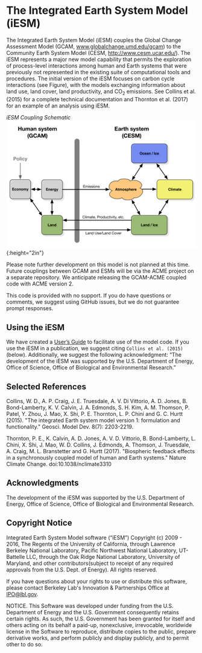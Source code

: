 # The Integrated Earth System Model (iESM)

The Integrated Earth System Model (iESM) couples the Global Change Assessment Model (GCAM, www.globalchange.umd.edu/gcam) to the Community Earth System Model (CESM, http://www.cesm.ucar.edu/). The iESM represents a major new model capability that permits the exploration of process-level interactions among human and Earth systems that were previously not represented in the existing suite of computational tools and procedures. The initial version of the iESM focuses on carbon cycle interactions (see Figure), with the models exchanging information about land use, land cover, land productivity, and CO<sub>2</sub> emissions. See Collins et al. (2015) for a complete technical documentation and Thornton et al. (2017) for an example of an analysis using iESM.

*iESM Coupling Schematic*
![iESM Schematic](./iESM_Schematic.png){:height="2in"}

Please note further development on this model is not planned at this time. Future couplings between GCAM and ESMs will be via the ACME project on a separate repository. We anticipate releasing the GCAM-ACME coupled code with ACME version 2.  

This code is provided with no support. If you do have questions or comments, we suggest using GitHub issues, but we do not guarantee prompt responses.

## Using the iESM
We have created a [User’s Guide](https://github.com/ACME-Climate/iESM/blob/master/user_guide.md) to facilitate use of the model code. If you use the iESM in a publication, we suggest citing `Collins et al. (2015)` (below). Additionally, we suggest the following acknowledgment: “The development of the iESM was supported by the U.S. Department of Energy, Office of Science, Office of Biological and Environmental Research.”

## Selected References
Collins, W. D., A. P. Craig, J. E. Truesdale, A. V. Di Vittorio, A. D. Jones, B. Bond-Lamberty, K. V. Calvin, J. A. Edmonds, S. H. Kim, A. M. Thomson, P. Patel, Y. Zhou, J. Mao, X. Shi, P. E. Thornton, L. P. Chini and G. C. Hurtt (2015). "The integrated Earth system model version 1: formulation and functionality." Geosci. Model Dev. 8(7): 2203-2219.

Thornton, P. E., K. Calvin, A. D. Jones, A. V. D. Vittorio, B. Bond-Lamberty, L. Chini, X. Shi, J. Mao, W. D. Collins, J. Edmonds, A. Thomson, J. Truesdale, A. Craig, M. L. Branstetter and G. Hurtt (2017). "Biospheric feedback effects in a synchronously coupled model of human and Earth systems." Nature Climate Change. doi:10.1038/nclimate3310

## Acknowledgments
The development of the iESM was supported by the U.S. Department of Energy, Office of Science, Office of Biological and Environmental Research.

## Copyright Notice

Integrated Earth System Model software (“iESM”) Copyright (c) 2009 - 2016, The Regents of the University of California, through Lawrence Berkeley National Laboratory, Pacific Northwest National Laboratory, UT-Battelle LLC, through the Oak Ridge National Laboratory, University of Maryland, and other contributors(subject to receipt of any required approvals from the U.S. Dept. of Energy). All rights reserved.


If you have questions about your rights to use or distribute this software, please contact Berkeley Lab's Innovation & Partnerships Office at  IPO@lbl.gov.


NOTICE.  This Software was developed under funding from the U.S. Department of Energy and the U.S. Government consequently retains certain rights.  As such, the U.S. Government has been granted for itself and others acting on its behalf a paid-up, nonexclusive, irrevocable, worldwide license in the Software to reproduce, distribute copies to the public, prepare derivative works, and perform publicly and display publicly, and to permit other to do so.
